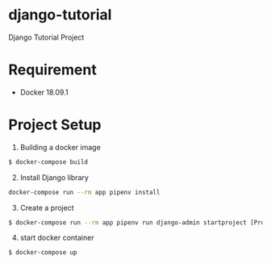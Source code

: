 # django-tutorial
Django Tutorial Project

# Requirement

- Docker 18.09.1


# Project Setup 

1. Building a docker image 
```bash
$ docker-compose build
```

2. Install Django library
```bash
docker-compose run --rm app pipenv install
```

3. Create a project
```bash
$ docker-compose run --rm app pipenv run django-admin startproject [Project Nmae] .
```

4. start docker container
```bash
$ docker-compose up 
```
